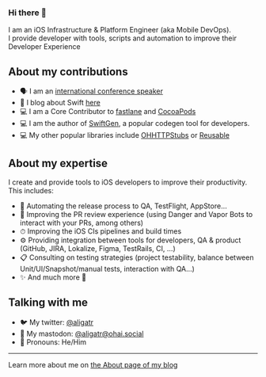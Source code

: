 ### Hi there 👋

I am an iOS Infrastructure & Platform Engineer (aka Mobile DevOps).  
I provide developer with tools, scripts and automation to improve their Developer Experience

## About my contributions

 - 🗣 I am an [international conference speaker](https://github.com/AliSoftware/talks)
 - 📝 I blog about Swift [here](https://alisoftware.github.io)
 - 💻 I am a Core Contributor to [fastlane](https://github.com/fastlane/fastlane#fastlane-team) and [CocoaPods](https://cocoapods.org/about)
 - 💻 I am the author of [SwiftGen](https://github.com/SwiftGen/SwiftGen), a popular codegen tool for developers.
 - 💻 My other popular libraries include [OHHTTPStubs](https://github.com/AliSoftware/OHHTTPStubs) or [Reusable](https://github.com/AliSoftware/Reusable)

## About my expertise

I create and provide tools to iOS developers to improve their productivity. This includes:
  - 🤖 Automating the release process to QA, TestFlight, AppStore…
  - 👥 Improving the PR review experience (using Danger and Vapor Bots to interact with your PRs, among others)
  - ⏱ Improving the iOS CIs pipelines and build times
  - ⚙️ Providing integration between tools for developers, QA & product (GitHub, JIRA, Lokalize, Figma, TestRails, CI, …)
  - 📋 Consulting on testing strategies (project testability, balance between Unit/UI/Snapshot/manual tests, interaction with QA…)
  - ✨ And much more 🙂

## Talking with me

- 🐦 My twitter: [@aligatr](https://twitter.com/aligatr)
- 🐘 My mastodon: <a rel="me" href="https://ohai.social/@aligator">@aligatr@ohai.social</a>
- 💬 Pronouns: He/Him

---

Learn more about me on [the About page of my blog](https://alisoftware.github.io/about/)
